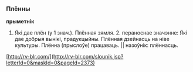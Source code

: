 ### Плённы
**прыметнік**

1. Які дае плён (у 1 знач.). Плённая зямля. 2. пераноснае значэнне: Які дае добрыя вынікі, прадукцыйны. Плённая дзейнасць на ніве культуры. Плённа (прыслоўе) працаваць. || назоўнік: плённасць.

<a rel="author">[http://rv-blr.com/](http://rv-blr.com/slounik.jsp?letterId=0&maskId=0&pageId=2373)</a>
